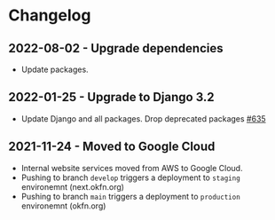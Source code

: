 # Changelog

## 2022-08-02 - Upgrade dependencies

 - Update packages.


## 2022-01-25 - Upgrade to Django 3.2

 - Update Django and all packages. Drop deprecated packages [#635](https://github.com/okfn/website/pull/635)

## 2021-11-24 - Moved to Google Cloud

 - Internal website services moved from AWS to Google Cloud.
 - Pushing to branch `develop` triggers a deployment to `staging` environemnt (next.okfn.org)
 - Pushing to branch `main` triggers a deployment to `production` environemnt (okfn.org)
